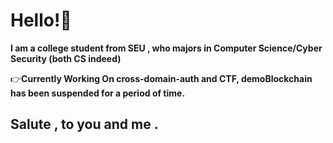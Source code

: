 # Hello!🥰

**I am a college student from SEU , who majors in Computer Science/Cyber Security (both CS indeed)**

👉**Currently Working On cross-domain-auth and CTF, demoBlockchain has been suspended for a period of time.**

## Salute , to you and me .
